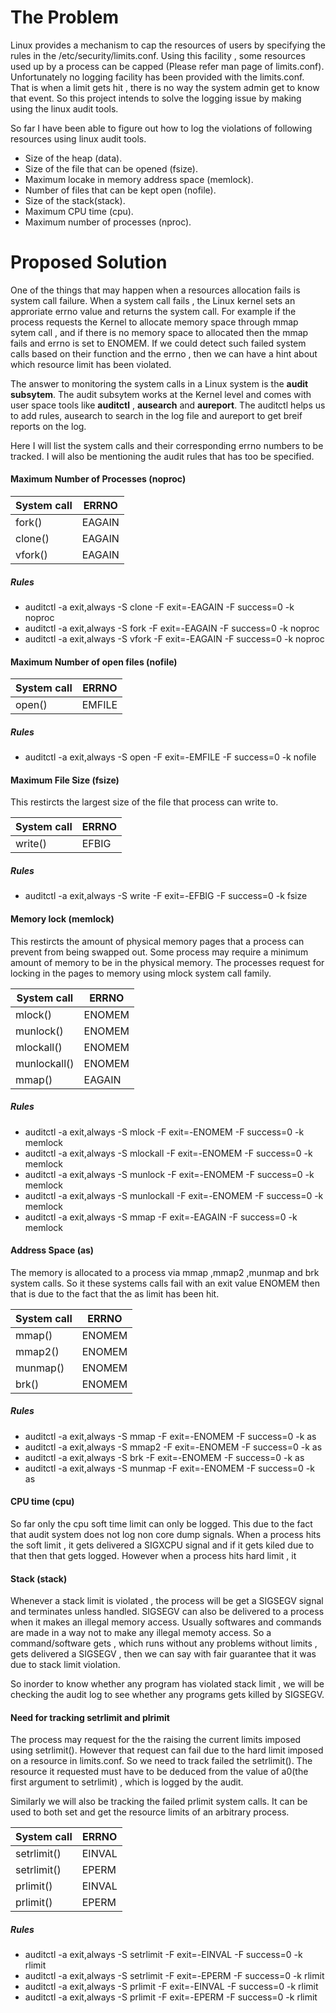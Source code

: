 The Problem
============

Linux provides a mechanism to cap the resources of users by specifying the
rules in the /etc/security/limits.conf. Using this facility , some  resources
used up by a process can be capped (Please refer man page of limits.conf).
Unfortunately no logging facility has been provided with the limits.conf. That
is when a limit gets hit , there is no way the system admin get to know that
event. So this project intends to solve the logging issue by making using the
linux audit tools.

So far I have been able to figure out how to log the violations of following
resources using linux audit tools.

* Size of the heap (data).
* Size of the file that can be opened (fsize).
* Maximum locake in memory address space (memlock).
* Number of files that can be kept open (nofile).
* Size of the stack(stack).
* Maximum CPU time (cpu).
* Maximum number of processes (nproc).


Proposed Solution
=================

One of the things that may happen when a resources allocation fails is system call failure. When a system call fails , the Linux kernel sets an approriate errno value and returns the system call. For example if the process requests the Kernel to allocate memory space through mmap sytem call , and if there is no memory space to allocated then the mmap fails and errno is set to ENOMEM. If we could detect such failed system calls based on their function and the errno , then we can have a hint about which resource limit has been violated.

The answer to monitoring the system calls in a Linux system is the **audit subsytem**. The audit subsytem works at the Kernel level and comes with user space tools like **auditctl** , **ausearch** and **aureport**. The auditctl helps us to add rules, ausearch to search in the log file and aureport to get breif reports on the log.

Here I will list the system calls and their corresponding errno numbers to be tracked. I will also be mentioning the audit rules that has too be specified.

#### Maximum Number of Processes (noproc)

|System call|ERRNO |
--- | ---
fork() | EAGAIN
clone() | EAGAIN
vfork() | EAGAIN

##### Rules
* auditctl -a exit,always -S clone -F exit=-EAGAIN -F success=0 -k noproc
* auditctl -a exit,always -S fork -F exit=-EAGAIN -F success=0 -k noproc
* auditctl -a exit,always -S vfork -F exit=-EAGAIN -F success=0 -k noproc

#### Maximum Number of open files (nofile)

|System call|ERRNO |
--- | ---
open() | EMFILE

##### Rules
* auditctl -a exit,always -S open -F exit=-EMFILE -F success=0 -k nofile


#### Maximum File Size (fsize)

This restircts the largest size of the file that process can write to.

|System call|ERRNO |
--- | ---
write() | EFBIG

##### Rules
* auditctl -a exit,always -S write -F exit=-EFBIG -F success=0 -k fsize

#### Memory lock (memlock)

This restircts the amount of physical memory pages that a process can prevent
from being swapped out. Some process may require a minimum amount of memory to 
be in the physical memory. The processes request for locking in the pages to memory 
using mlock system call family.

|System call|ERRNO |
--- | ---
mlock() | ENOMEM
munlock() | ENOMEM
mlockall() | ENOMEM
munlockall() | ENOMEM
mmap() | EAGAIN
##### Rules
* auditctl -a exit,always -S mlock -F exit=-ENOMEM -F success=0 -k memlock
* auditctl -a exit,always -S mlockall -F exit=-ENOMEM -F success=0 -k memlock
* auditctl -a exit,always -S munlock -F exit=-ENOMEM -F success=0 -k memlock
* auditctl -a exit,always -S munlockall -F exit=-ENOMEM -F success=0 -k memlock
* auditctl -a exit,always -S mmap -F exit=-EAGAIN -F success=0 -k memlock

#### Address Space (as)

The memory is allocated to a process via mmap ,mmap2 ,munmap and brk system calls. 
So it these systems calls fail with an exit value ENOMEM then that is due to the fact 
that the as limit has been hit.

|System call|ERRNO |
--- | ---
mmap() | ENOMEM
mmap2() | ENOMEM
munmap() | ENOMEM
brk() | ENOMEM

##### Rules
* auditctl -a exit,always -S mmap -F exit=-ENOMEM -F success=0 -k as
* auditctl -a exit,always -S mmap2 -F exit=-ENOMEM -F success=0 -k as
* auditctl -a exit,always -S brk -F exit=-ENOMEM -F success=0 -k as
* auditctl -a exit,always -S munmap -F exit=-ENOMEM -F success=0 -k as



#### CPU time (cpu)

So far only the cpu soft time limit can only be logged. This due to the fact
that audit system does not log non core dump signals. When a process hits the
soft limit ,  it gets delivered a SIGXCPU signal and if it gets kiled due to
that then that  gets logged. However when a process hits hard limit , it

#### Stack (stack)

Whenever a stack limit is violated , the process will be get a SIGSEGV signal
and terminates unless handled. SIGSEGV can also be delivered to a process when
it makes an illegal memory access. Usually softwares and commands are made in
a way not to make  any illegal memoty access. So a command/software gets  , which runs
without any problems without limits , gets delivered a SIGSEGV , then we can
say with fair guarantee that it was due to stack limit violation.

So inorder to know whether any program has violated stack limit ,  we will be
checking the audit log to see whether any programs gets killed by SIGSEGV.

#### Need for tracking setrlimit and plrimit

The process may request for the the raising the current limits imposed using setrlimit(). However that request can fail due to the hard limit imposed on a resource in limits.conf. So we need to track failed the setrlimit(). The resource it requested must have to be deduced from the value of a0(the first argument to setrlimit) , which is logged by the audit. 

Similarly we will also be tracking the failed prlimit system calls. It can be used to both set and get the resource limits of an arbitrary process.

|System call|ERRNO |
--- | ---
setrlimit() | EINVAL
setrlimit() | EPERM
prlimit() | EINVAL
prlimit() | EPERM

##### Rules
* auditctl -a exit,always -S setrlimit -F exit=-EINVAL -F success=0 -k rlimit
* auditctl -a exit,always -S setrlimit -F exit=-EPERM -F success=0 -k rlimit
* auditctl -a exit,always -S prlimit -F exit=-EINVAL -F success=0 -k rlimit
* auditctl -a exit,always -S prlimit -F exit=-EPERM -F success=0 -k rlimit
